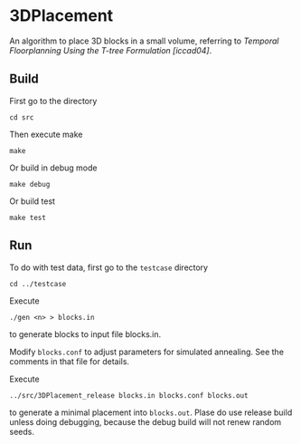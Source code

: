 
3DPlacement
=========

An algorithm to place 3D blocks in a small volume, referring to *Temporal Floorplanning Using the T-tree Formulation [iccad04]*.


Build
---------

First go to the directory

    cd src

Then execute make

    make

Or build in debug mode

    make debug

Or build test

    make test


Run
---------


To do with test data, first go to the `testcase` directory

    cd ../testcase

Execute

    ./gen <n> > blocks.in

to generate <n> blocks to input file blocks.in.

Modify `blocks.conf` to adjust parameters for simulated annealing. See the comments in that file for details.

Execute

    ../src/3DPlacement_release blocks.in blocks.conf blocks.out

to generate a minimal placement into `blocks.out`. Plase do use release build unless doing debugging, because the debug build will not renew random seeds.
